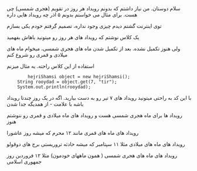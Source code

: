 سلام دوستان. من نیاز داشتم که بدونم رویداد هر روز در تقویم (هجری شمسی) چی هست. برای مثال می خواستم بدونم ۵ اذر چه رویداد هایی داره

توی اینترنت گشتم دیدم چیزی وجود نداره، تصمیم گرفتم خودم یکی بسازم


یک کلاس نوشتم که رویداد های هر روز رو میتونید باهاش بفهمید

ولی هنوز تکمیل نشده. بعد از تکمیل شدن ماه های هجری شمسی، میخوام ماه های میلادی  و قمری رو شروع کنم


استفاده از این کلاس راحته. یه مثال میزنم

            hejriShamsi object = new hejriShamsi();
		String rooydad = object.get(7, "tir");
		System.out.println(rooydad);
با این کد به راحتی میتونید رویداد های ۷ تیر رو به دست بیارید. اگه در یک روز چندتا رویداد باشه با علامت - از همدیگه جدا شدن

رویداد ها برای ماه هجری شمسی هست و رویداد های ماه میلادی و قمری رو ننوشتم هنوز

رویداد های ماه های قمری مانند ۱۲ محرم که میشه روز عاشورا

رویداد های ماه های میلادی مثلا ۱۱ سپتامبر که میشه حادثه تروریستی برج های دوقولو

رویداد های ماه های هجری شمسی ( همون ماههای خودمون) مثلا ۱۲ فروردین روز جمهوری اسلامی
